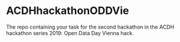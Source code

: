 # ACDHhackathonODDVie
The repo containing your task for the second hackathon in the ACDH hackathon series 2019: Open Data Day Vienna hack.
